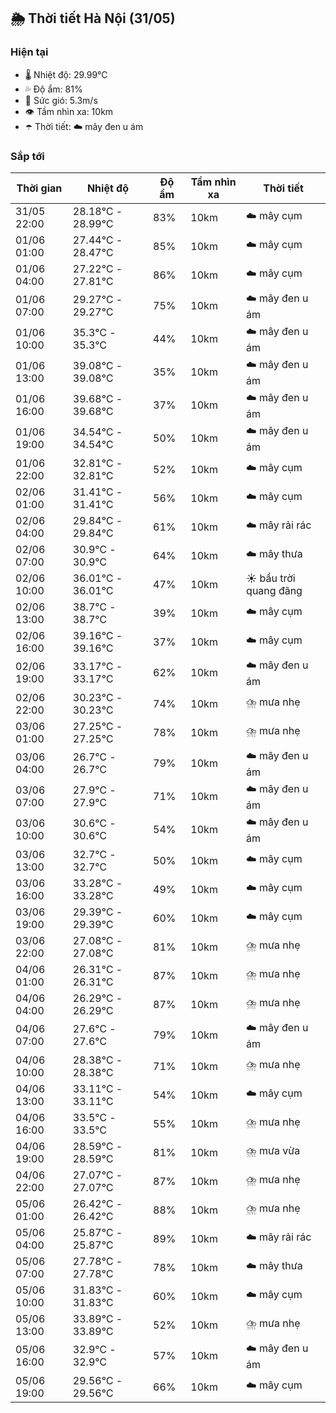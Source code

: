 ## 🌦️ Thời tiết Hà Nội (31/05)

### Hiện tại

- 🌡️ Nhiệt độ: 29.99℃
- 💦 Độ ẩm: 81%
- 💨 Sức gió: 5.3m/s
- 👁️ Tầm nhìn xa: 10km
- ☂️ Thời tiết: ☁️ mây đen u ám

### Sắp tới

| Thời gian | Nhiệt độ | Độ ẩm | Tầm nhìn xa | Thời tiết |
| --- | --- | --- | --- | --- |
| 31/05 22:00 | 28.18℃ - 28.99℃ | 83% | 10km | ☁️ mây cụm |
| 01/06 01:00 | 27.44℃ - 28.47℃ | 85% | 10km | ☁️ mây cụm |
| 01/06 04:00 | 27.22℃ - 27.81℃ | 86% | 10km | ☁️ mây cụm |
| 01/06 07:00 | 29.27℃ - 29.27℃ | 75% | 10km | ☁️ mây đen u ám |
| 01/06 10:00 | 35.3℃ - 35.3℃ | 44% | 10km | ☁️ mây đen u ám |
| 01/06 13:00 | 39.08℃ - 39.08℃ | 35% | 10km | ☁️ mây đen u ám |
| 01/06 16:00 | 39.68℃ - 39.68℃ | 37% | 10km | ☁️ mây đen u ám |
| 01/06 19:00 | 34.54℃ - 34.54℃ | 50% | 10km | ☁️ mây đen u ám |
| 01/06 22:00 | 32.81℃ - 32.81℃ | 52% | 10km | ☁️ mây cụm |
| 02/06 01:00 | 31.41℃ - 31.41℃ | 56% | 10km | ☁️ mây cụm |
| 02/06 04:00 | 29.84℃ - 29.84℃ | 61% | 10km | ☁️ mây rải rác |
| 02/06 07:00 | 30.9℃ - 30.9℃ | 64% | 10km | ☁️ mây thưa |
| 02/06 10:00 | 36.01℃ - 36.01℃ | 47% | 10km | ☀️ bầu trời quang đãng |
| 02/06 13:00 | 38.7℃ - 38.7℃ | 39% | 10km | ☁️ mây cụm |
| 02/06 16:00 | 39.16℃ - 39.16℃ | 37% | 10km | ☁️ mây cụm |
| 02/06 19:00 | 33.17℃ - 33.17℃ | 62% | 10km | ☁️ mây đen u ám |
| 02/06 22:00 | 30.23℃ - 30.23℃ | 74% | 10km | ⛈️ mưa nhẹ |
| 03/06 01:00 | 27.25℃ - 27.25℃ | 78% | 10km | ⛈️ mưa nhẹ |
| 03/06 04:00 | 26.7℃ - 26.7℃ | 79% | 10km | ☁️ mây đen u ám |
| 03/06 07:00 | 27.9℃ - 27.9℃ | 71% | 10km | ☁️ mây đen u ám |
| 03/06 10:00 | 30.6℃ - 30.6℃ | 54% | 10km | ☁️ mây đen u ám |
| 03/06 13:00 | 32.7℃ - 32.7℃ | 50% | 10km | ☁️ mây cụm |
| 03/06 16:00 | 33.28℃ - 33.28℃ | 49% | 10km | ☁️ mây cụm |
| 03/06 19:00 | 29.39℃ - 29.39℃ | 60% | 10km | ☁️ mây cụm |
| 03/06 22:00 | 27.08℃ - 27.08℃ | 81% | 10km | ⛈️ mưa nhẹ |
| 04/06 01:00 | 26.31℃ - 26.31℃ | 87% | 10km | ⛈️ mưa nhẹ |
| 04/06 04:00 | 26.29℃ - 26.29℃ | 87% | 10km | ⛈️ mưa nhẹ |
| 04/06 07:00 | 27.6℃ - 27.6℃ | 79% | 10km | ☁️ mây đen u ám |
| 04/06 10:00 | 28.38℃ - 28.38℃ | 71% | 10km | ⛈️ mưa nhẹ |
| 04/06 13:00 | 33.11℃ - 33.11℃ | 54% | 10km | ☁️ mây cụm |
| 04/06 16:00 | 33.5℃ - 33.5℃ | 55% | 10km | ⛈️ mưa nhẹ |
| 04/06 19:00 | 28.59℃ - 28.59℃ | 81% | 10km | ⛈️ mưa vừa |
| 04/06 22:00 | 27.07℃ - 27.07℃ | 87% | 10km | ⛈️ mưa nhẹ |
| 05/06 01:00 | 26.42℃ - 26.42℃ | 88% | 10km | ⛈️ mưa nhẹ |
| 05/06 04:00 | 25.87℃ - 25.87℃ | 89% | 10km | ☁️ mây rải rác |
| 05/06 07:00 | 27.78℃ - 27.78℃ | 78% | 10km | ☁️ mây thưa |
| 05/06 10:00 | 31.83℃ - 31.83℃ | 60% | 10km | ☁️ mây cụm |
| 05/06 13:00 | 33.89℃ - 33.89℃ | 52% | 10km | ⛈️ mưa nhẹ |
| 05/06 16:00 | 32.9℃ - 32.9℃ | 57% | 10km | ☁️ mây đen u ám |
| 05/06 19:00 | 29.56℃ - 29.56℃ | 66% | 10km | ☁️ mây cụm |
